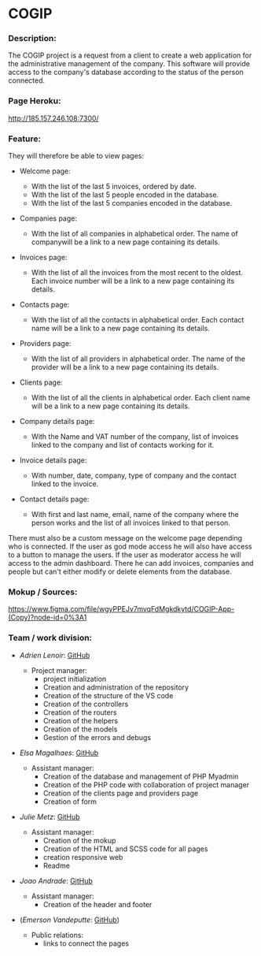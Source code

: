 # COGIP

### Description:

The COGIP project is a request from a client to create a web application for the administrative management of the company. This software will provide access to the company's database according to the status of the person connected. 

### Page Heroku:

http://185.157.246.108:7300/

### Feature:

They will therefore be able to view pages:

 * Welcome page: 
      * With the list of the last 5 invoices, ordered by date.
      * With the list of the last 5 people encoded in the database.
      * With the list of the last 5 companies encoded in the database.
      
 * Companies page:
      * With the list of all companies in alphabetical order. The name of companywill be a link to a new page containing its details.
      
 * Invoices page:
      * With the list of all the invoices from the most recent to the oldest. Each invoice number will be a link to a new page containing its details.

 * Contacts page:
      * With the list of all the contacts in alphabetical order. Each contact name will be a link to a new page containing its details.
      
 * Providers page: 
      * With the list of all providers in alphabetical order. The name of the provider will be a link to a new page containing its details.

 * Clients page:
      * With the list of all the clients in alphabetical order. Each client name will be a link to a new page containing its details.

 * Company details page:
      * With the Name and VAT number of the company, list of invoices linked to the company and list of contacts working for it.
      
 * Invoice details page:
      * With number, date, company, type of company and the contact linked to the invoice.

 * Contact details page:
      * With first and last name, email, name of the company where the person works and the list of all invoices linked to that person.

There must also be a custom message on the welcome page depending who is connected.
If the user as god mode access he will also have access to a button to manage the users.
If the user as moderator access he will access to the admin dashboard. There he can add invoices, companies and people but can't either modify or delete elements from the database.


### Mokup / Sources:

https://www.figma.com/file/wgyPPEJv7mvqFdMgkdkytd/COGIP-App-(Copy)?node-id=0%3A1

### Team / work division:

- _Adrien Lenoir_: [GitHub](https://github.com/AdrienLenoir)
    * Project manager: 
        - project initialization
        - Creation and administration of the repository
        - Creation of the structure of the VS code
        - Creation of the controllers
        - Creation of the routers
        - Creation of the helpers
        - Creation of the models
        - Gestion of the errors and debugs

- _Elsa Magalhaes_: [GitHub](https://github.com/Magael)
    * Assistant manager:
        - Creation of the database and management of PHP Myadmin
        - Creation of the PHP code with collaboration of project manager
        - Creation of the clients page and providers page
        - Creation of form
       
- _Julie Metz_: [GitHub](https://github.com/juju2307)
    * Assistant manager:
        - Creation of the mokup
        - Creation of the HTML and SCSS code for all pages
        - creation responsive web
        - Readme
       
- _Joao Andrade_: [GitHub](https://github.com/JPRA-Dev)
    * Assistant manager:
        - Creation of the header and footer
        
- (_Emerson Vandeputte_: [GitHub](https://github.com/hallomoto-beta))
   * Public relations:
        - links to connect the pages
        




